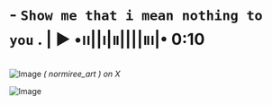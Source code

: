#    -  `` Show me that i mean nothing to you `` .  |   ▶︎ •၊၊||၊|။||||။‌‌‌‌‌၊|• 0:10     
 
![Image](https://github.com/user-attachments/assets/c25719d4-b6aa-46c8-ba39-86ae221a1b56)
*( normiree_art ) on X*



![Image](https://github.com/user-attachments/assets/7f22f9f3-fed0-45c5-94fb-67ca112ad5fe)



